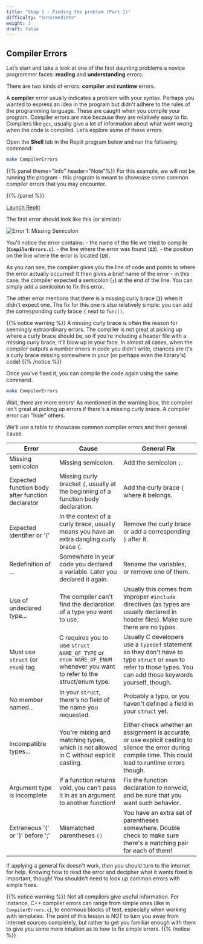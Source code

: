 ```yaml
---
title: "Step 1 - Finding the problem (Part 1)"
difficulty: "Intermediate"
weight: 3
draft: false
---
```


## Compiler Errors

Let’s start and take a look at one of the first daunting problems a novice programmer faces: **reading** and **understanding** errors.

There are two kinds of errors: **compiler** and **runtime** errors. 

A **compiler** error usually indicates a problem with your syntax. Perhaps you wanted to express an idea in the program but didn't adhere to the rules of the programming language. These are caught when you compile your program. Compiler errors are nice because they are relatively easy to fix. Compilers like `gcc`, usually give a lot of information about what went wrong when the code is compiled. Let’s explore some of these errors. 

Open the **Shell** tab in the Replit program below and run the following command: 

```bash
make CompilerErrors
```

{{% panel theme="info" header="Note"%}}
For this example, we will not be running the program - this program is meant to showcase some common compiler errors that you may encounter.

{{% /panel %}}

<a class="my-2 mx-4 btn btn-info" href="https://replit.com/@nuevofoundation/Debugging-Samples-C" target="_blank">Launch Replit</a>

The first error should look like this (or similar):

![Error 1: Missing Semicolon](../resources/w2-01.png)


You'll notice the error contains:
    - the name of the file we tried to compile (**`CompilerErrors.c`**).
    - the line where the error was found (**`12`**).
    - the position on the line where the error is located (**`19`**). 

As you can see, the compiler gives you the line of code and points to where the error actually occurred! It then gives a brief name of the error - in this case, the compiler expected a semicolon (**`;`**) at the end of the line. You can simply add a semicolon to fix this error.

The other error mentions that there is a missing curly brace (**`}`**) when it didn't expect one. The fix for this one is also relatively simple: you can add the corresponding curly brace `{` next to `func()`.

{{% notice warning %}}
A missing curly brace is often the reason for seemingly extraordinary errors. The compiler is not great at picking up where a curly brace should be, so if you're including a header file with a missing curly brace, it'll blow up in your face. In almost all cases, when the compiler outputs a number errors in code you didn't write, chances are it's a curly brace missing somewhere in your (or perhaps even the library's) code!
{{% /notice %}}

Once you've fixed it, you can compile the code again using the same command.

```bash
make CompilerErrors
```

Wait, there are more errors! As mentioned in the warning box, the compiler isn't great at picking up errors if there's a missing curly brace. A compiler error can "hide" others.

We'll use a table to showcase common compiler errors and their general cause.

| Error | Cause | General Fix |
|---|---|---|
| Missing semicolon | Missing semicolon. | Add the semicolon `;`.|
| Expected function body after function declarator | Missing curly bracket `{`, usually at the beginning of a function body declaration. | Add the curly brace `{` where it belongs. |
| Expected identifier or '('| In the context of a curly brace, usually means you have an extra dangling curly brace `{`. | Remove the curly brace or add a corresponding `}` after it.|
| Redefinition of ... | Somewhere in your code you declared a variable. Later you declared it again. | Rename the variables, or remove one of them. |
| Use of undeclared type... | The compiler can't find the declaration of a type you want to use. | Usually this comes from improper `#include` directives (as types are usually declared in header files). Make sure there are no typos. |
| Must use `struct` (or `enum`) tag | C requires you to use `struct NAME_OF_TYPE` or `enum NAME_OF_ENUM` whenever you want to refer to the struct/enum type. | Usually C developers use a `typedef` statement so they don't have to type `struct` or `enum` to refer to those types. You can add those keywords yourself, though. |
| No member named... | In your `struct`, there's no field of the name you requested. | Probably a typo, or you haven't defined a field in your `struct` yet. |
| Incompatible types... | You're mixing and matching types, which is not allowed in C without explicit casting. | Either check whether an assignment is accurate, or use explicit casting to silence the error during compile time. This could lead to runtime errors though. |
| Argument type is incomplete | If a function returns void, you can't pass it in as an argument to another function! | Fix the function declaration to nonvoid, and be sure that you want such behavior. |
| Extraneous '(' or ')' before ';' | Mismatched parentheses `()` | You have an extra set of parentheses somewhere. Double check to make sure there's a matching pair for each of them! |

If applying a general fix doesn't work, *then* you should turn to the internet for help. Knowing how to read the error and decipher what it wants fixed is important, though! You shouldn't need to look up common errors with simple fixes.

{{% notice warning %}}
Not all compilers give useful information. For instance, C++ compiler errors can range from simple ones (like in `CompilerErrors.c`), to enormous blocks of text, especially when working with templates. The point of this lesson is NOT to turn you away from internet sources completely, but rather to get you familiar enough with them to give you some more intuition as to how to fix simple errors.
{{% /notice %}}